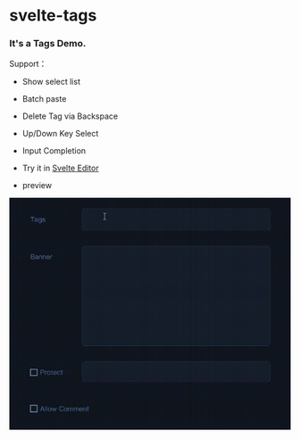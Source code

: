 # svelte-tags

### It's a Tags Demo.

Support：

- Show select list
- Batch paste
- Delete Tag via Backspace
- Up/Down Key Select
- Input Completion

- Try it in [Svelte Editor](https://svelte.dev/repl/47463db1c75f4e6bb265dedf59141944?version=3.42.3)

- preview


![](20210827_000108.gif)
